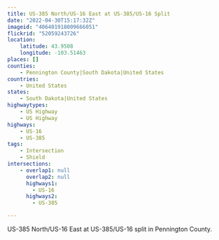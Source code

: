 ```yaml
---
title: US-385 North/US-16 East at US-385/US-16 Split
date: "2022-04-30T15:17:32Z"
imageid: "406401918009666051"
flickrid: "52059243726"
location:
    latitude: 43.9508
    longitude: -103.51463
places: []
counties:
    - Pennington County|South Dakota|United States
countries:
    - United States
states:
    - South Dakota|United States
highwaytypes:
    - US Highway
    - US Highway
highways:
    - US-16
    - US-385
tags:
    - Intersection
    - Shield
intersections:
    - overlap1: null
      overlap2: null
      highways1:
        - US-16
      highways2:
        - US-385

---
```

US-385 North/US-16 East at US-385/US-16 split in Pennington County.